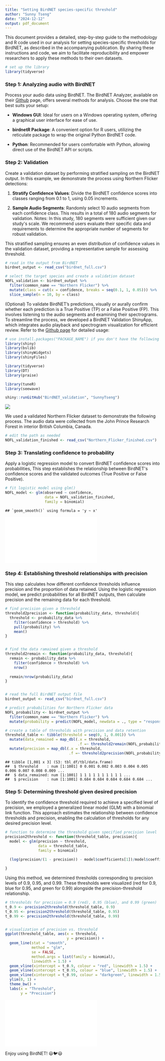 ```yaml
---
title: "Setting BirdNET species-specific threshold"
author: "Sunny Tseng"
date: "2024-12-12"
output: pdf_document
---
```




This document provides a detailed, step-by-step guide to the methodology and R code used in our analysis for setting species-specific thresholds for BirdNET, as described in the accompanying publication. By sharing these instructions and code, we aim to facilitate reproducibility and empower researchers to apply these methods to their own datasets.


```r
# set up the library
library(tidyverse)
```

### Step 1: Analyzing audio with BirdNET

Process your audio data using BirdNET. The BirdNET Analyzer, available on their [Github](https://github.com/kahst/BirdNET-Analyzer) page, offers several methods for analysis. Choose the one that best suits your setup:

-   **Windows GUI**: Ideal for users on a Windows operating system, offering a graphical user interface for ease of use.

-   **birdnetR Package**: A convenient option for R users, utilizing the reticulate package to wrap the original Python BirdNET code.

-   **Python**: Recommended for users comfortable with Python, allowing direct use of the BirdNET API or scripts.

### Step 2: Validation

Create a validation dataset by performing stratified sampling on the BirdNET output. In this example, we demonstrate the process using Northern Flicker detections:

1.  **Stratify Confidence Values**: Divide the BirdNET confidence scores into classes ranging from 0.1 to 1, using 0.05 increments.

2.  **Sample Audio Segments**: Randomly select 10 audio segments from each confidence class. This results in a total of 180 audio segments for validation. Notes: In this study, 180 segments were sufficient given our study's scale. We recommend users evaluate their specific data and requirements to determine the appropriate number of segments for robust validation.

This stratified sampling ensures an even distribution of confidence values in the validation dataset, providing a representative sample for assessing threshold.


```r
# read in the output from BirdNET
birdnet_output <- read_csv("birdnet_full.csv")

# select the target species and create a validation dataset
NOFL_validation <- birdnet_output %>%
  filter(common_name == "Northern Flicker") %>%
  mutate(class = cut(x = confidence, breaks = seq(0.1, 1, 0.05))) %>%
  slice_sample(n = 10, by = class)
```

(Optional) To validate BirdNET’s predictions, visually or aurally confirm whether each prediction is a True Positive (TP) or a False Positive (FP). This involves listening to the audio segments and examining their spectrograms. To streamline the process, we developed a BirdNET Validation ShinyApp, which integrates audio playback and spectrogram visualization for efficient review. Refer to the [Github page](https://github.com/SunnyTseng/BirdNET_validation) for detailed usage:


```r
# use install.packages("PACKAGE_NAME") if you don't have the following required packages installed yet
library(shiny) 
library(bslib)
library(shinyWidgets) 
library(shinyFiles)

library(tidyverse)
library(DT)
library(praise)

library(tuneR)
library(seewave)

shiny::runGitHub("BirdNET_validation", "SunnyTseng")
```

![](images/clipboard-2461646757.png)

We used a validated Northern Flicker dataset to demonstrate the following process. The audio data were collected from the John Prince Research Forest in interior British Columbia, Canada.


```r
# edit the path as needed
NOFL_validation_finished <- read_csv("Northern_Flicker_finished.csv")
```

### Step 3: Translating confidence to probability

Apply a logistic regression model to convert BirdNET confidence scores into probabilities, This step establishes the relationship between BirdNET's confidence scores and the validated outcomes (True Positive or False Positive).


```r
# fit logistic model using glm()
NOFL_model <- glm(observed ~ confidence, 
                  data = NOFL_validation_finished, 
                  family = binomial)
```


```
## `geom_smooth()` using formula = 'y ~ x'
```

![](species_specific_method_tutorial_files/figure-latex/unnamed-chunk-5-1.pdf)<!-- --> 

### Step 4: Establishing threshold relationships with precision

This step calculates how different confidence thresholds influence precision and the proportion of data retained. Using the logistic regression model, we predict probabilities for all BirdNET outputs, then calculate precision and the remaining data for each threshold.


```r
# find precision given a threshold
threshold2precision <- function(probability_data, threshold){
  threshold <- probability_data %>%
    filter(confidence > threshold) %>%
    pull(probability) %>%
    mean()
}


# find the data ramained given a threshold
threshold2remain <- function(probability_data, threshold){
  remain <- probability_data %>%
    filter(confidence > threshold) %>%
    nrow()
  
  remain/nrow(probability_data)
}


# read the full BirdNET output file
birdnet_output <- read_csv("birdnet_full.csv")

# predict probabilities for Northern Flicker data
NOFL_probability <- birdnet_output %>%
  filter(common_name == "Northern Flicker") %>%
  mutate(probability = predict(NOFL_model, newdata = ., type = "response")) 

# create a table of thresholds with precision and data retention
threshold_table <- tibble(threshold = seq(0, 1, 0.001)) %>%
  mutate(data_remained = map_dbl(.x = threshold, 
                                 .f =~ threshold2remain(NOFL_probability, .x))) %>%
  mutate(precision = map_dbl(.x = threshold, 
                             .f =~ threshold2precision(NOFL_probability, .x)))
```


```
## tibble [1,001 x 3] (S3: tbl_df/tbl/data.frame)
##  $ threshold    : num [1:1001] 0 0.001 0.002 0.003 0.004 0.005 0.006 0.007 0.008 0.009 ...
##  $ data_remained: num [1:1001] 1 1 1 1 1 1 1 1 1 1 ...
##  $ precision    : num [1:1001] 0.684 0.684 0.684 0.684 0.684 ...
```

### Step 5: Determining threshold given desired precision

To identify the confidence threshold required to achieve a specified level of precision, we employed a generalized linear model (GLM) with a binomial link function. This approach estimates the relationship between confidence thresholds and precision, enabling the calculation of thresholds for any desired precision level.


```r
# function to determine the threshold given specified precision level
precision2threshold <- function(threshold_table, precision){
  model <- glm(precision ~ threshold, 
               data = threshold_table,
               family = binomial)
    
  (log(precision/(1 - precision)) - model$coefficients[1])/model$coefficients[2]

}
```

Using this method, we determined thresholds corresponding to precision levels of 0.9, 0.95, and 0.99. These thresholds were visualized (red for 0.9, blue for 0.95, and green for 0.99) alongside the precision-threshold relationship.


```r
# thresholds for precision = 0.9 (red), 0.95 (blue), and 0.99 (green)
t_0.9 <- precision2threshold(threshold_table, 0.9)
t_0.95 <- precision2threshold(threshold_table, 0.95)
t_0.99 <- precision2threshold(threshold_table, 0.99)


# visualization of precision vs. threshold
ggplot(threshold_table, aes(x = threshold, 
                            y = precision)) +
  geom_line(stat = "smooth",
            method = "glm", 
            se = FALSE, 
            method.args = list(family = binomial),
            linewidth = 1.5) +
  geom_vline(xintercept = t_0.9, colour = "red", linewidth = 1.5) +
  geom_vline(xintercept = t_0.95, colour = "blue", linewidth = 1.5) +
  geom_vline(xintercept = t_0.99, colour = "darkgreen", linewidth = 1.5) +
  ylim(0, 1) +
  theme_bw() +
  labs(x = "Threshold", 
       y = "Precision")
```

![](species_specific_method_tutorial_files/figure-latex/unnamed-chunk-9-1.pdf)<!-- --> 

Enjoy using BirdNET! 😃🐦😃


